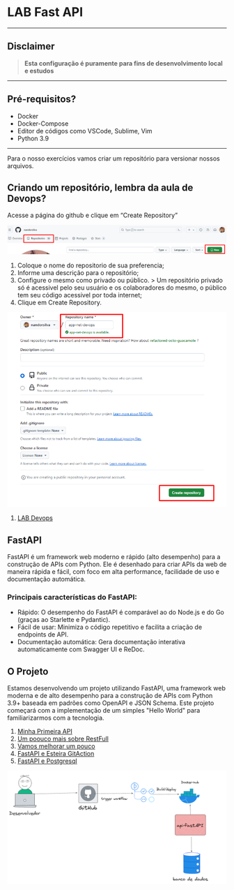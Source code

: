 # LAB Fast API
---
## Disclaimer
> **Esta configuração é puramente para fins de desenvolvimento local e estudos**
> 

---

## Pré-requisitos?
* Docker
* Docker-Compose
* Editor de códigos como VSCode, Sublime, Vim
* Python 3.9
---

Para o nosso exercícios vamos criar um repositório para versionar nossos arquivos.

## Criando um repositório, lembra da aula de Devops?

Acesse a página do github e clique em “Create Repository”

![Criando repositorio](../content/devops-01.png)


1. Coloque o nome do repositorio de sua preferencia;
2. Informe uma descrição para o repositório;
3. Configure o mesmo como privado ou público. > Um repositório privado só é acessivel
pelo seu usuário e os colaboradores do mesmo, o público tem seu código acessivel por
toda internet;
4. Clique em Create Repository.


![Criando repositorio](../content/devops-02.png)

1. [LAB Devops](../lab-devops/README.md)

## FastAPI

FastAPI é um framework web moderno e rápido (alto desempenho) para a construção de APIs com Python. Ele é desenhado para criar APIs da web de maneira rápida e fácil, com foco em alta performance, facilidade de uso e documentação automática.



### Principais características do FastAPI:

* Rápido: O desempenho do FastAPI é comparável ao do Node.js e do Go (graças ao Starlette e Pydantic).
* Fácil de usar: Minimiza o código repetitivo e facilita a criação de endpoints de API.
* Documentação automática: Gera documentação interativa automaticamente com Swagger UI e ReDoc.


## O Projeto

Estamos desenvolvendo um projeto utilizando FastAPI, uma framework web moderna e de alto desempenho para a construção de APIs com Python 3.9+ baseada em padrões como OpenAPI e JSON Schema. Este projeto começará com a implementação de um simples "Hello World" para familiarizarmos com a tecnologia.


1. [Minha Primeira API](minha-primeira-api/README.md)
2. [Um poouco mais sobre RestFull](app-restfull/README.md)
3. [Vamos melhorar um pouco](app-restfull-refactor/README.md)
4. [FastAPI e Esteira GitAction](app-gitaction/README.md)
5. [FastAPI e Postgresql](app-crud-db/README.md)


![FastAPI](../content/fastapi-01.png)